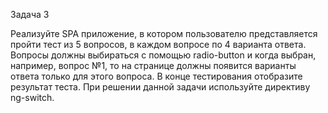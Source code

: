 Задача 3

Реализуйте SPA приложение, в котором пользователю представляется пройти тест из 5 вопросов, в каждом вопросе по 4 варианта ответа. Вопросы должны выбираться с помощью radio-button и когда выбран, например, вопрос №1, то на странице должны появится варианты ответа только для этого вопроса. В конце тестирования отобразите результат теста. При решении данной задачи используйте директиву ng-switch.
